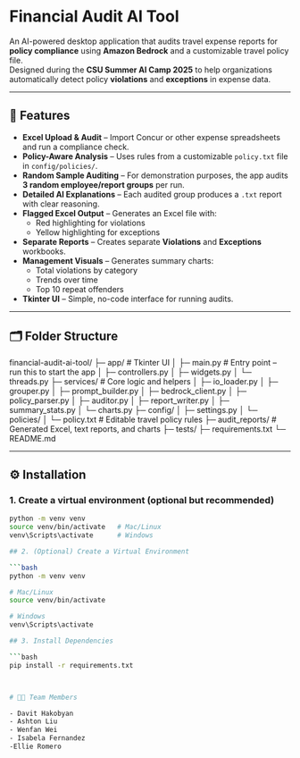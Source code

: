 # Financial Audit AI Tool

An AI-powered desktop application that audits travel expense reports for **policy compliance** using **Amazon Bedrock** and a customizable travel policy file.  
Designed during the **CSU Summer AI Camp 2025** to help organizations automatically detect policy **violations** and **exceptions** in expense data.

---

## 📌 Features

- **Excel Upload & Audit** – Import Concur or other expense spreadsheets and run a compliance check.  
- **Policy-Aware Analysis** – Uses rules from a customizable `policy.txt` file in `config/policies/`.  
- **Random Sample Auditing** – For demonstration purposes, the app audits **3 random employee/report groups** per run.  
- **Detailed AI Explanations** – Each audited group produces a `.txt` report with clear reasoning.  
- **Flagged Excel Output** – Generates an Excel file with:
  - Red highlighting for violations  
  - Yellow highlighting for exceptions  
- **Separate Reports** – Creates separate **Violations** and **Exceptions** workbooks.  
- **Management Visuals** – Generates summary charts:
  - Total violations by category  
  - Trends over time  
  - Top 10 repeat offenders  
- **Tkinter UI** – Simple, no-code interface for running audits.

---

## 🗂 Folder Structure

financial-audit-ai-tool/
├─ app/ # Tkinter UI
│ ├─ main.py # Entry point – run this to start the app
│ ├─ controllers.py
│ ├─ widgets.py
│ └─ threads.py
├─ services/ # Core logic and helpers
│ ├─ io_loader.py
│ ├─ grouper.py
│ ├─ prompt_builder.py
│ ├─ bedrock_client.py
│ ├─ policy_parser.py
│ ├─ auditor.py
│ ├─ report_writer.py
│ ├─ summary_stats.py
│ └─ charts.py
├─ config/
│ ├─ settings.py
│ └─ policies/
│ └─ policy.txt # Editable travel policy rules
├─ audit_reports/ # Generated Excel, text reports, and charts
├─ tests/
├─ requirements.txt
└─ README.md


---

## ⚙️ Installation

### 1. Create a virtual environment (optional but recommended)
```bash
python -m venv venv
source venv/bin/activate   # Mac/Linux
venv\Scripts\activate      # Windows

## 2. (Optional) Create a Virtual Environment

```bash
python -m venv venv

# Mac/Linux
source venv/bin/activate

# Windows
venv\Scripts\activate

## 3. Install Dependencies

```bash
pip install -r requirements.txt



# 👨‍💻 Team Members

- Davit Hakobyan  
- Ashton Liu  
- Wenfan Wei  
- Isabela Fernandez
-Ellie Romero
